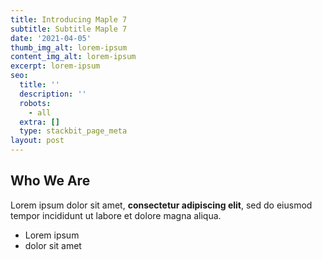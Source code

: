 ```yaml
---
title: Introducing Maple 7
subtitle: Subtitle Maple 7
date: '2021-04-05'
thumb_img_alt: lorem-ipsum
content_img_alt: lorem-ipsum
excerpt: lorem-ipsum
seo:
  title: ''
  description: ''
  robots:
    - all
  extra: []
  type: stackbit_page_meta
layout: post
---
```

## Who We Are

Lorem ipsum dolor sit amet, **consectetur adipiscing elit**, sed do eiusmod tempor incididunt ut labore et dolore magna aliqua.

*   Lorem ipsum
*   dolor sit amet
